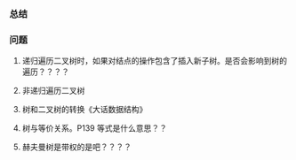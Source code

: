 ### 总结

### 问题

1. 递归遍历二叉树时，如果对结点的操作包含了插入新子树。是否会影响到树的遍历？？？？
2. 非递归遍历二叉树
3. 树和二叉树的转换《大话数据结构》
4. 树与等价关系。P139  等式是什么意思？？

5. 赫夫曼树是带权的是吧？？？？